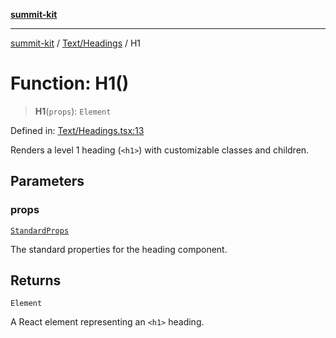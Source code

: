 [**summit-kit**](../../../README.md)

***

[summit-kit](../../../modules.md) / [Text/Headings](../README.md) / H1

# Function: H1()

> **H1**(`props`): `Element`

Defined in: [Text/Headings.tsx:13](https://github.com/andrewgremlich/summit-kit/blob/ba5ddb1e413ce2b75bfd7d19b9d7c86d2f2969f9/src/react/Text/Headings.tsx#L13)

Renders a level 1 heading (`<h1>`) with customizable classes and children.

## Parameters

### props

[`StandardProps`](../../../Types/general/type-aliases/StandardProps.md)

The standard properties for the heading component.

## Returns

`Element`

A React element representing an `<h1>` heading.
